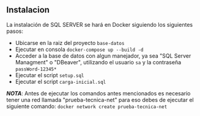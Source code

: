 ## Instalacion
La instalación de SQL SERVER se hará en Docker siguiendo los siguientes pasos:
- Ubicarse en la raiz del proyecto `base-datos`
- Ejecutar en consola `docker-compose up --build -d`
- Acceder a la base de datos con algun manejador, ya sea "SQL Server Managment" o "DBeaver", utilizando el usuario `sa` y la contraseña `passWord-12345*`
- Ejecutar el script `setup.sql`
- Ejecutar el script `carga-inicial.sql`

**_NOTA_**: Antes de ejecutar los comandos antes mencionados es necesario tener una red llamada "prueba-tecnica-net" para eso debes de ejecutar el siguiente comando:
`docker network create prueba-tecnica-net`

